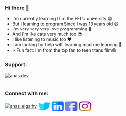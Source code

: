 ### Hi there 👋
- I'm currently learning IT in the EELU university 😁
- But I learning to program Since I was 13 years old 😄
- I'm very very very love programming 🖤
- And I'm like cats very much too 😍
- I like listening to music too ❤
- I am looking for help with learning machine learning 🤔
- ⚡ Fun fact: I'm from the top fan to teen titans film😆



<h3 align="left">Support:</h3>
<p><a href="https://www.buymeacoffee.com/anas.dev"> <img align="left" src="https://
cdn.buymeacoffee.com/buttons/v2/default-yellow.png" height="50" width="210" alt="anas.dev" /></a></p><br><br>
<h3 align="left">Connect with me:</h3>
<p align="left">
<a href="https://dev.to/anas_elgarhy" target="blank"><img align="center" src="https://d2fltix0v2e0sb.cloudfront.net/dev-badge.svg" alt="anas_elgarhy" height="30" width="40" /></a>
<a href="https://twitter.com/anas_elgarhy" target="blank"><img align="center" src="https://raw.githubusercontent.com/Anas-Elgarhy/Anas-Elgarhy/main/social_logos/twitter_l.svg" alt="anas_elgarhy" height="30" width="40" /></a>
<a href="https://linkedin.com/in/anas-elgarhy" target="blank"><img align="center" src="https://raw.githubusercontent.com/Anas-Elgarhy/Anas-Elgarhy/main/social_logos/linkedin.svg" alt="anas-elgarhy" height="30" width="40" /></a>
<a href="https://fb.com/anas.ahmed.elgarhy" target="blank"><img align="center" src="https://raw.githubusercontent.com/Anas-Elgarhy/Anas-Elgarhy/main/social_logos/facebook%20_l.svg" alt="anas.ahmed.elgarhy" height="30" width="40" /></a>
<a href="https://instagram.com/anas_elgarhy" target="blank"><img align="center" src="https://raw.githubusercontent.com/Anas-Elgarhy/Anas-Elgarhy/main/social_logos/instagram_l.svg" alt="anas_elgarhy" height="30" width="40" /></a>
</p>

<!--
**Anas-Elgarhy/Anas-Elgarhy** is a ✨ _special_ ✨ repository because its `README.md` (this file) appears on your GitHub profile.

Here are some ideas to get you started:

- 🔭 I’m currently working on ...
- 🌱 I’m currently learning ...
- 👯 I’m looking to collaborate on ...
- 🤔 I’m looking for help with ...
- 💬 Ask me about ...
- 📫 How to reach me: ...
- 😄 Pronouns: ...
- ⚡ Fun fact: ...
-->

